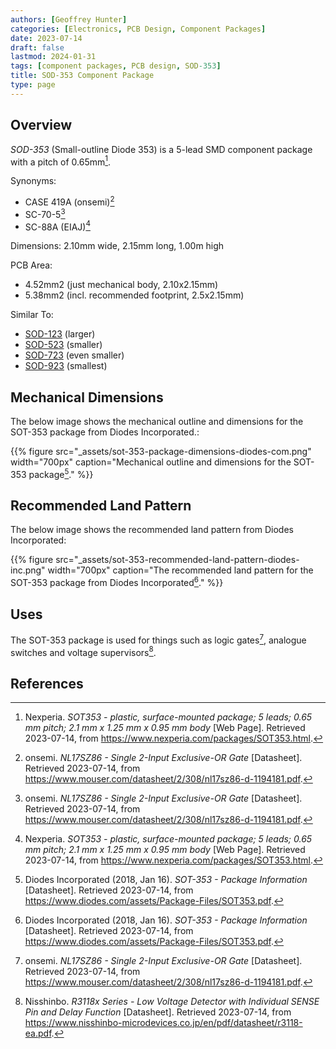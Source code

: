 ```yaml
---
authors: [Geoffrey Hunter]
categories: [Electronics, PCB Design, Component Packages]
date: 2023-07-14
draft: false
lastmod: 2024-01-31
tags: [component packages, PCB design, SOD-353]
title: SOD-353 Component Package
type: page
---
```


## Overview

_SOD-353_ (Small-outline Diode 353) is a 5-lead SMD component package with a pitch of 0.65mm[^nexperia-sot-353].

Synonyms:

* CASE 419A (onsemi)[^on-semi-nl17sz86-ds]
* SC-70-5[^on-semi-nl17sz86-ds]
* SC-88A (EIAJ)[^nexperia-sot-353]

Dimensions: 2.10mm wide, 2.15mm long, 1.00m high

PCB Area:
* 4.52mm2 (just mechanical body, 2.10x2.15mm)
* 5.38mm2 (incl. recommended footprint, 2.5x2.15mm)

Similar To:

* [SOD-123](/pcb-design/component-packages/sod-123-component-package/) (larger)
* [SOD-523](/pcb-design/component-packages/sod-523-component-package/) (smaller)
* [SOD-723](/pcb-design/component-packages/sod-723-component-package/) (even smaller)
* [SOD-923](/pcb-design/component-packages/sod-923-component-package/) (smallest)

## Mechanical Dimensions

The below image shows the mechanical outline and dimensions for the SOT-353 package from Diodes Incorporated.:

{{% figure src="_assets/sot-353-package-dimensions-diodes-com.png" width="700px" caption="Mechanical outline and dimensions for the SOT-353 package[^diodes-incorp-sot-353-package-info]." %}}

## Recommended Land Pattern

The below image shows the recommended land pattern from Diodes Incorporated:

{{% figure src="_assets/sot-353-recommended-land-pattern-diodes-inc.png" width="700px" caption="The recommended land pattern for the SOT-353 package from Diodes Incorporated[^diodes-incorp-sot-353-package-info]." %}}

## Uses

The SOT-353 package is used for things such as logic gates[^on-semi-nl17sz86-ds], analogue switches and voltage supervisors[^nisshinbo-r3118x-series-voltage-supervisors-ds].

## References

[^nexperia-sot-353]: Nexperia. _SOT353 - plastic, surface-mounted package; 5 leads; 0.65 mm pitch; 2.1 mm x 1.25 mm x 0.95 mm body_ [Web Page]. Retrieved 2023-07-14, from https://www.nexperia.com/packages/SOT353.html.
[^on-semi-nl17sz86-ds]: onsemi. _NL17SZ86 - Single 2-Input Exclusive-OR Gate_ [Datasheet]. Retrieved 2023-07-14, from https://www.mouser.com/datasheet/2/308/nl17sz86-d-1194181.pdf.
[^diodes-incorp-sot-353-package-info]: Diodes Incorporated (2018, Jan 16). _SOT-353 - Package Information_ [Datasheet]. Retrieved 2023-07-14, from https://www.diodes.com/assets/Package-Files/SOT353.pdf.
[^nisshinbo-r3118x-series-voltage-supervisors-ds]: Nisshinbo. _R3118x Series - Low Voltage Detector with Individual SENSE Pin and Delay Function_ [Datasheet]. Retrieved 2023-07-14, from https://www.nisshinbo-microdevices.co.jp/en/pdf/datasheet/r3118-ea.pdf.
